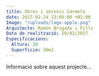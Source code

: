 ```yaml
---
title: Obres i serveis Carmelo
date: 2017-02-24 13:05:00 +01:00
Image: "/uploads/logo-apple.png"
Arquitecte: Ramón Brugada i Fills
Data de realització: 20/02/2017
Especificacions:
  Altura: 10
  Superficie: 30m2
---
```


Informació sobre aquest projecte...